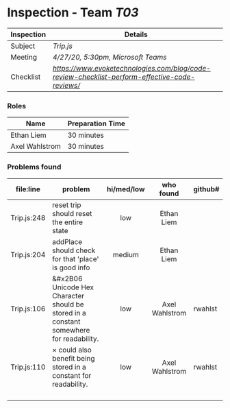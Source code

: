 # Inspection - Team *T03* 
 
| Inspection | Details |
| ----- | ----- |
| Subject | *Trip.js* |
| Meeting | *4/27/20, 5:30pm, Microsoft Teams* |
| Checklist | *https://www.evoketechnologies.com/blog/code-review-checklist-perform-effective-code-reviews/* |

### Roles

| Name | Preparation Time |
| ---- | ---- |
| Ethan Liem | 30 minutes |
| Axel Wahlstrom | 30 minutes |

### Problems found

| file:line | problem | hi/med/low | who found | github#  |
| --- | --- | :---: | :---: | --- |
| Trip.js:248 | reset trip should reset the entire state| low | Ethan Liem | |
| Trip.js:204 | addPlace should check for that 'place' is good info | medium | Ethan Liem | |
| Trip.js:106 | &#x2B06 Unicode Hex Character should be stored in a constant somewhere for readability. |  low | Axel Wahlstrom | rwahlst |
| Trip.js:110 | &times; could also benefit being stored in a constant for readability. | low | Axel Wahlstrom | rwahlst |
|  | | | | |
|  | | | | |
|  | | | | |
|  | | | | |
